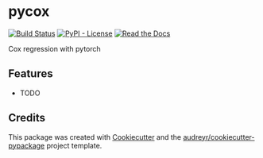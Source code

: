 # pycox


<!-- .. image:: https://img.shields.io/pypi/v/pycox.svg
        :target: https://pypi.python.org/pypi/pycox

.. image:: https://img.shields.io/travis/havakv/pycox.svg
        :target: https://travis-ci.org/havakv/pycox

.. image:: https://readthedocs.org/projects/pycox/badge/?version=latest
        :target: https://pycox.readthedocs.io/en/latest/?badge=latest
        :alt: Documentation Status -->

[![Build Status](https://img.shields.io/travis/havakv/pycox.svg?branch=master)](https://travis-ci.org/havakv/pycox)
[![PyPI - License](https://img.shields.io/pypi/l/Django.svg)](https://github.com/havakv/pycox/blob/master/LICENSE)
[![Read the Docs](https://img.shields.io/readthedocs/pip.svg)](https://pycox.readthedocs.io/en/latest/?badge=latest)



<!-- [![Build Status](https://travis-ci.org/keras-team/keras.svg?branch=master)](https://travis-ci.org/keras-team/keras)
[![license](https://img.shields.io/github/license/mashape/apistatus.svg?maxAge=2592000)](https://github.com/keras-team/keras/blob/master/LICENSE) -->


Cox regression with pytorch


## Features

- TODO

## Credits

This package was created with [Cookiecutter](https://github.com/audreyr/cookiecutter) and the [audreyr/cookiecutter-pypackage](https://github.com/audreyr/cookiecutter-pypackage) project template.

<!-- This package was created with Cookiecutter_ and the `audreyr/cookiecutter-pypackage`_ project template.

.. _Cookiecutter: https://github.com/audreyr/cookiecutter
.. _`audreyr/cookiecutter-pypackage`: https://github.com/audreyr/cookiecutter-pypackage -->
